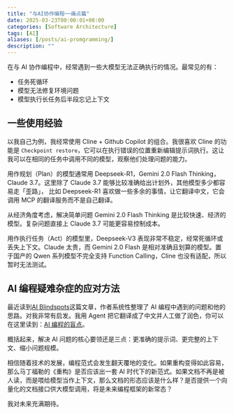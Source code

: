```yaml
---
title: "与AI协作编程──痛点篇"
date: 2025-03-23T00:00:01+08:00
categories: [Software Architecture]
tags: [AI]
aliases: [/posts/ai-promgramming/]
description: ""
---
```


在与 AI 协作编程中，经常遇到一些大模型无法正确执行的情况。最常见的有：

- 任务死循环
- 模型无法修复环境问题
- 模型执行长任务后半段忘记上下文

## 一些使用经验

以我自己为例，我经常使用 Cline + Github Copilot 的组合。我很喜欢 Cline 的功能是 `Checkpoint restore`，它可以在执行错误的位置重新编辑提示词执行。这让我可以在相同的任务中调用不同的模型，观察他们处理问题的能力。

用作规划（Plan）的模型通常用 Deepseek-R1，Gemini 2.0 Flash Thinking，Claude 3.7。这里除了 Claude 3.7 能够比较准确给出计划外，其他模型多少都容易走「歪路」， 比如 Deepseek-R1 喜欢做一些多余的事情，让它翻译中文，它会调用 MCP 的翻译服务而不是自己翻译。

从经济角度考虑，解决简单问题 Gemini 2.0 Flash Thinking 是比较快速、经济的模型。复杂问题直接上 Claude 3.7 可能更容易控制成本。

用作执行任务（Act）的模型里，Deepseek-V3 表现非常不稳定，经常死循环或丢失上下文。Claude 太贵，而 Gemini 2.0 Flash 是相对准确且划算的模型。置于国产的 Qwen 系列模型不完全支持 Function Calling，Cline 也没有适配，所以暂时无法测试。

## AI 编程疑难杂症的应对方法

最近读到[AI Blindspots](https://ezyang.github.io/ai-blindspots/)这篇文章，作者系统性整理了 AI 编程中遇到的问题和他的思路。对我非常有启发。我用 Agent 把它翻译成了中文并人工做了润色，你可以在这里读到：[AI 编程的盲点](https://sund.notion.site/AI-1be8ce9d275d80649a29e541d310d5c5)。

概括起来，解决 AI 问题的核心要领还是三点：更准确的提示词、更完整的上下文、缩小问题规模。

相信随着技术的发展，编程范式会发生翻天覆地的变化。如果重构变得如此容易，那么马丁福勒的《重构》是否应该出一套 AI 时代下的新范式。如果文档不再是被人读，而是喂给模型当作上下文，那么文档的形态应该是什么样？是否提供一个向量化的文档接口供大模型调用，将是未来编程框架的新常态？

我对未来充满期待。
